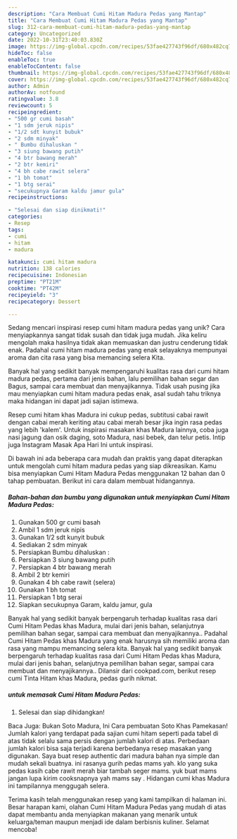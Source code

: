 ```yaml
---
description: "Cara Membuat Cumi Hitam Madura Pedas yang Mantap"
title: "Cara Membuat Cumi Hitam Madura Pedas yang Mantap"
slug: 312-cara-membuat-cumi-hitam-madura-pedas-yang-mantap
category: Uncategorized
date: 2022-10-31T23:40:03.830Z
image: https://img-global.cpcdn.com/recipes/53fae427743f96df/680x482cq70/cumi-hitam-madura-pedas-foto-resep-utama.jpg
hideToc: false
enableToc: true
enableTocContent: false
thumbnail: https://img-global.cpcdn.com/recipes/53fae427743f96df/680x482cq70/cumi-hitam-madura-pedas-foto-resep-utama.jpg
cover: https://img-global.cpcdn.com/recipes/53fae427743f96df/680x482cq70/cumi-hitam-madura-pedas-foto-resep-utama.jpg
author: Admin
authorAv: notfound
ratingvalue: 3.8
reviewcount: 5
recipeingredient:
- "500 gr cumi basah"
- "1 sdm jeruk nipis"
- "1/2 sdt kunyit bubuk"
- "2 sdm minyak"
- " Bumbu dihaluskan "
- "3 siung bawang putih"
- "4 btr bawang merah"
- "2 btr kemiri"
- "4 bh cabe rawit selera"
- "1 bh tomat"
- "1 btg serai"
- "secukupnya Garam kaldu jamur gula"
recipeinstructions:

- "Selesai dan siap dinikmati!"
categories:
- Resep
tags:
- cumi
- hitam
- madura

katakunci: cumi hitam madura 
nutrition: 138 calories
recipecuisine: Indonesian
preptime: "PT21M"
cooktime: "PT42M"
recipeyield: "3"
recipecategory: Dessert

---
```





Sedang mencari inspirasi resep cumi hitam madura pedas yang unik? Cara menyiapkannya sangat tidak susah dan tidak juga mudah. Jika keliru mengolah maka hasilnya tidak akan memuaskan dan justru cenderung tidak enak. Padahal cumi hitam madura pedas yang enak selayaknya mempunyai aroma dan cita rasa yang bisa memancing selera Kita.





Banyak hal yang sedikit banyak mempengaruhi kualitas rasa dari cumi hitam madura pedas, pertama dari jenis bahan, lalu pemilihan bahan segar dan Bagus, sampai cara membuat dan menyajikannya. Tidak usah pusing jika mau menyiapkan cumi hitam madura pedas enak,      asal sudah tahu triknya maka hidangan ini dapat jadi sajian istimewa.














Resep cumi hitam khas Madura ini cukup pedas, subtitusi cabai rawit dengan cabai merah keriting atau cabai merah besar jika ingin rasa pedas yang lebih &#39;kalem&#39;. Untuk inspirasi masakan khas Madura lainnya, coba juga nasi jagung dan osik daging, soto Madura, nasi bebek, dan telur petis. Intip juga Instagram Masak Apa Hari Ini untuk inspirasi.






Di bawah ini ada beberapa cara mudah dan praktis yang dapat diterapkan untuk mengolah cumi hitam madura pedas yang siap dikreasikan. Kamu bisa menyiapkan Cumi Hitam Madura Pedas menggunakan 12 bahan dan 0 tahap pembuatan. Berikut ini cara dalam membuat hidangannya.

<!--inarticleads1-->

##### Bahan-bahan dan bumbu yang digunakan untuk menyiapkan Cumi Hitam Madura Pedas:

1. Gunakan 500 gr cumi basah
1. Ambil 1 sdm jeruk nipis
1. Gunakan 1/2 sdt kunyit bubuk
1. Sediakan 2 sdm minyak
1. Persiapkan  Bumbu dihaluskan :
1. Persiapkan 3 siung bawang putih
1. Persiapkan 4 btr bawang merah
1. Ambil 2 btr kemiri
1. Gunakan 4 bh cabe rawit (selera)
1. Gunakan 1 bh tomat
1. Persiapkan 1 btg serai
1. Siapkan secukupnya Garam, kaldu jamur, gula


Banyak hal yang sedikit banyak berpengaruh terhadap kualitas rasa dari Cumi Hitam Pedas khas Madura, mulai dari jenis bahan, selanjutnya pemilihan bahan segar, sampai cara membuat dan menyajikannya.. Padahal Cumi Hitam Pedas khas Madura yang enak harusnya sih memiliki aroma dan rasa yang mampu memancing selera kita. Banyak hal yang sedikit banyak berpengaruh terhadap kualitas rasa dari Cumi Hitam Pedas khas Madura, mulai dari jenis bahan, selanjutnya pemilihan bahan segar, sampai cara membuat dan menyajikannya.. Dilansir dari cookpad.com, berikut resep cumi Tinta Hitam khas Madura, pedas gurih nikmat. 

<!--inarticleads2-->

#####  untuk memasak Cumi Hitam Madura Pedas:


1. Selesai dan siap dihidangkan!

Baca Juga: Bukan Soto Madura, Ini Cara pembuatan Soto Khas Pamekasan! Jumlah kalori yang terdapat pada sajian cumi hitam seperti pada tabel di atas tidak selalu sama persis dengan jumlah kalori di atas. Perbedaan jumlah kalori bisa saja terjadi karena berbedanya resep masakan yang digunakan. Saya buat resep authentic dari madura bahan nya simple dan mudah sekali buatnya. ini rasanya gurih pedas mams yah. klo yang suka pedas kasih cabe rawit merah biar tambah seger mams. yuk buat mams jangan lupa kirim cooksnapnya yah mams say ️. Hidangan cumi khas Madura ini tampilannya menggugah selera. 

Terima kasih telah menggunakan resep yang kami tampilkan di halaman ini. Besar harapan kami, olahan Cumi Hitam Madura Pedas yang mudah di atas dapat membantu anda menyiapkan makanan yang menarik untuk keluarga/teman maupun menjadi ide dalam berbisnis kuliner. Selamat mencoba!
